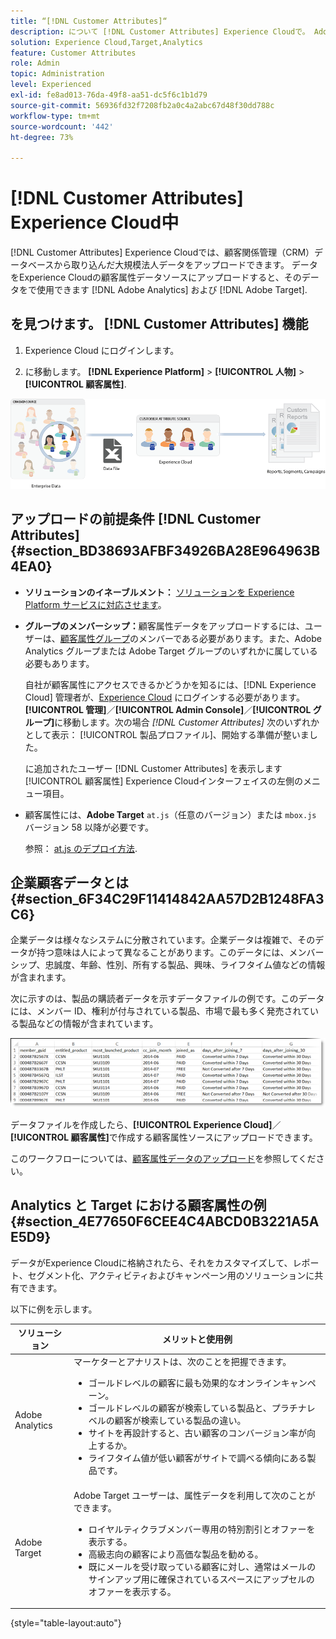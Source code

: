 ```yaml
---
title: “[!DNL Customer Attributes]“
description: について [!DNL Customer Attributes] Experience Cloudで。 Adobe Analytics と Adobe Target で使用する顧客属性データのアップロード方法について説明します。
solution: Experience Cloud,Target,Analytics
feature: Customer Attributes
role: Admin
topic: Administration
level: Experienced
exl-id: fe8ad013-76da-49f8-aa51-dc5f6c1b1d79
source-git-commit: 56936fd32f7208fb2a0c4a2abc67d48f30dd788c
workflow-type: tm+mt
source-wordcount: '442'
ht-degree: 73%

---
```


# [!DNL Customer Attributes] Experience Cloud中

[!DNL Customer Attributes] Experience Cloudでは、顧客関係管理（CRM）データベースから取り込んだ大規模法人データをアップロードできます。 データをExperience Cloudの顧客属性データソースにアップロードすると、そのデータをで使用できます [!DNL Adobe Analytics] および [!DNL Adobe Target].

## を見つけます。 [!DNL Customer Attributes] 機能

1. Experience Cloud にログインします。

1. に移動します。 **[!DNL Experience Platform]** > **[!UICONTROL 人物]** > **[!UICONTROL 顧客属性]**.

![顧客属性の概要](assets/custom_reports.png)

## アップロードの前提条件 [!DNL Customer Attributes] {#section_BD38693AFBF34926BA28E964963B4EA0}

* **ソリューションのイネーブルメント：** [ソリューションを Experience Platform サービスに対応させます](core-services.md#concept_07ED1D5C64234E77976E6D572E78FB9C)。

* **グループのメンバーシップ：**&#x200B;顧客属性データをアップロードするには、ユーザーは、[顧客属性グループ](admin-getting-started.md#task_3295A85536BF48899A1AB40D207E77E9)のメンバーである必要があります。また、Adobe Analytics グループまたは Adobe Target グループのいずれかに属している必要もあります。

  自社が顧客属性にアクセスできるかどうかを知るには、[!DNL Experience Cloud] 管理者が、[Experience Cloud](https://experience.adobe.com) にログインする必要があります。**[!UICONTROL 管理]**／**[!UICONTROL Admin Console]**／**[!UICONTROL グループ]**&#x200B;に移動します。次の場合 *[!DNL Customer Attributes]* 次のいずれかとして表示： [!UICONTROL 製品プロファイル]、開始する準備が整いました。

  に追加されたユーザー [!DNL Customer Attributes] を表示します [!UICONTROL 顧客属性] Experience Cloudインターフェイスの左側のメニュー項目。

* 顧客属性には、**Adobe Target** `at.js`（任意のバージョン）または `mbox.js` バージョン 58 以降が必要です。

  参照： [at.js のデプロイ方法](https://experienceleague.adobe.com/docs/target-dev/developer/client-side/overview.html?lang=en).

## 企業顧客データとは  {#section_6F34C29F11414842AA57D2B1248FA3C6}

企業データは様々なシステムに分散されています。企業データは複雑で、そのデータが持つ意味は人によって異なることがあります。このデータには、メンバーシップ、忠誠度、年齢、性別、所有する製品、興味、ライフタイム値などの情報が含まれます。

次に示すのは、製品の購読者データを示すデータファイルの例です。このデータには、メンバー ID、権利が付与されている製品、市場で最も多く発売されている製品などの情報が含まれています。

![企業顧客データとは ](assets/01_crs_usecase.png)

データファイルを作成したら、**[!UICONTROL Experience Cloud]**／**[!UICONTROL 顧客属性]**&#x200B;で作成する顧客属性ソースにアップロードできます。

このワークフローについては、[顧客属性データのアップロード](t-crs-usecase.md#task_BCC327B2A0EF4A1BBB2934013AB92B78)を参照してください。

## Analytics と Target における顧客属性の例 {#section_4E77650F6CEE4C4ABCD0B3221A5AE5D9}

データがExperience Cloudに格納されたら、それをカスタマイズして、レポート、セグメント化、アクティビティおよびキャンペーン用のソリューションに共有できます。

以下に例を示します。

| ソリューション | メリットと使用例 |
|--- |--- |
| Adobe Analytics | マーケターとアナリストは、次のことを把握できます。<ul><li>ゴールドレベルの顧客に最も効果的なオンラインキャンペーン。</li><li>ゴールドレベルの顧客が検索している製品と、プラチナレベルの顧客が検索している製品の違い。</li><li>サイトを再設計すると、古い顧客のコンバージョン率が向上するか。</li><li>ライフタイム値が低い顧客がサイトで調べる傾向にある製品です。</li></ul> |
| Adobe Target | Adobe Target ユーザーは、属性データを利用して次のことができます。<ul><li>ロイヤルティクラブメンバー専用の特別割引とオファーを表示する。</li><li>高級志向の顧客により高価な製品を勧める。</li><li>既にメールを受け取っている顧客に対し、通常はメールのサインアップ用に確保されているスペースにアップセルのオファーを表示する。</li></ul> |

{style="table-layout:auto"}

